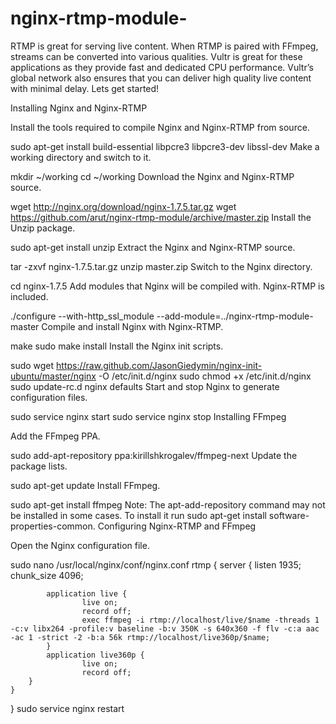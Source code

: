 # nginx-rtmp-module-

RTMP is great for serving live content. When RTMP is paired with FFmpeg, streams can be converted into various qualities. Vultr is great for these applications as they provide fast and dedicated CPU performance. Vultr’s global network also ensures that you can deliver high quality live content with minimal delay. Lets get started!

Installing Nginx and Nginx-RTMP

Install the tools required to compile Nginx and Nginx-RTMP from source.

sudo apt-get install build-essential libpcre3 libpcre3-dev libssl-dev
Make a working directory and switch to it.

mkdir ~/working
cd ~/working
Download the Nginx and Nginx-RTMP source.

wget http://nginx.org/download/nginx-1.7.5.tar.gz
wget https://github.com/arut/nginx-rtmp-module/archive/master.zip
Install the Unzip package.

sudo apt-get install unzip
Extract the Nginx and Nginx-RTMP source.

tar -zxvf nginx-1.7.5.tar.gz
unzip master.zip
Switch to the Nginx directory.

cd nginx-1.7.5
Add modules that Nginx will be compiled with. Nginx-RTMP is included.

./configure --with-http_ssl_module --add-module=../nginx-rtmp-module-master
Compile and install Nginx with Nginx-RTMP.

make
sudo make install
Install the Nginx init scripts.

sudo wget https://raw.github.com/JasonGiedymin/nginx-init-ubuntu/master/nginx -O /etc/init.d/nginx
sudo chmod +x /etc/init.d/nginx
sudo update-rc.d nginx defaults
Start and stop Nginx to generate configuration files.

sudo service nginx start
sudo service nginx stop
Installing FFmpeg

Add the FFmpeg PPA.

sudo add-apt-repository ppa:kirillshkrogalev/ffmpeg-next
Update the package lists.

sudo apt-get update
Install FFmpeg.

sudo apt-get install ffmpeg
Note: The apt-add-repository command may not be installed in some cases. To install it run sudo apt-get install software-properties-common.
Configuring Nginx-RTMP and FFmpeg

Open the Nginx configuration file.

sudo nano /usr/local/nginx/conf/nginx.conf
rtmp {
    server {
            listen 1935;
            chunk_size 4096;

            application live {
                    live on;
                    record off;
                    exec ffmpeg -i rtmp://localhost/live/$name -threads 1 -c:v libx264 -profile:v baseline -b:v 350K -s 640x360 -f flv -c:a aac -ac 1 -strict -2 -b:a 56k rtmp://localhost/live360p/$name;
            }
            application live360p {
                    live on;
                    record off;
        }
    }
}
sudo service nginx restart





